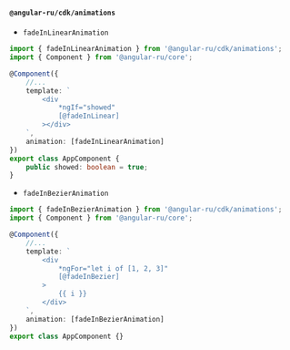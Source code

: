 #### `@angular-ru/cdk/animations`

-   `fadeInLinearAnimation`

```typescript
import { fadeInLinearAnimation } from '@angular-ru/cdk/animations';
import { Component } from '@angular-ru/core';

@Component({
    //...
    template: `
        <div
            *ngIf="showed"
            [@fadeInLinear]
        ></div>
    `,
    animation: [fadeInLinearAnimation]
})
export class AppComponent {
    public showed: boolean = true;
}
```

-   `fadeInBezierAnimation`

```typescript
import { fadeInBezierAnimation } from '@angular-ru/cdk/animations';
import { Component } from '@angular-ru/core';

@Component({
    //...
    template: `
        <div
            *ngFor="let i of [1, 2, 3]"
            [@fadeInBezier]
        >
            {{ i }}
        </div>
    `,
    animation: [fadeInBezierAnimation]
})
export class AppComponent {}
```
